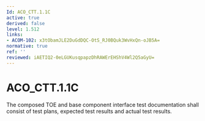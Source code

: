 ```yaml
---
Id: ACO_CTT.1.1C
active: true
derived: false
level: 1.512
links:
- ACOM-102: x3tObamJLE2DuGdDQC-OtS_RJ0BQuk3WvHxQn-oJB5A=
normative: true
ref: ''
reviewed: iAETIQ2-0eLGUKusqpapzDhRAWErEHShV4Wl2Q5aGyU=
---
```


# ACO_CTT.1.1C

The composed TOE and base component interface test documentation shall consist of test plans, expected test results and actual test results.